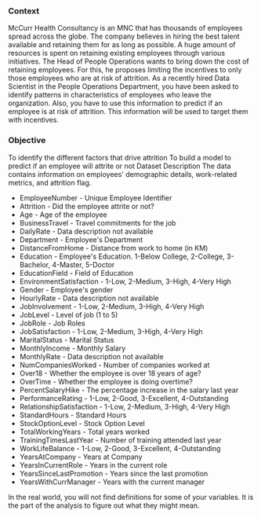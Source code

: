 ### Context
McCurr Health Consultancy is an MNC that has thousands of employees spread across the globe. The company believes in hiring the best talent available and retaining them for as long as possible. A huge amount of resources is spent on retaining existing employees through various initiatives. The Head of People Operations wants to bring down the cost of retaining employees. For this, he proposes limiting the incentives to only those employees who are at risk of attrition. As a recently hired Data Scientist in the People Operations Department, you have been asked to identify patterns in characteristics of employees who leave the organization. Also, you have to use this information to predict if an employee is at risk of attrition. This information will be used to target them with incentives.

### Objective
To identify the different factors that drive attrition
To build a model to predict if an employee will attrite or not
Dataset Description
The data contains information on employees' demographic details, work-related metrics, and attrition flag.

- EmployeeNumber - Unique Employee Identifier
- Attrition - Did the employee attrite or not?
- Age - Age of the employee
- BusinessTravel - Travel commitments for the job
- DailyRate - Data description not available
- Department - Employee's Department
- DistanceFromHome - Distance from work to home (in KM)
- Education - Employee's Education. 1-Below College, 2-College, 3-Bachelor, 4-Master, 5-Doctor
- EducationField - Field of Education
- EnvironmentSatisfaction - 1-Low, 2-Medium, 3-High, 4-Very High
- Gender - Employee's gender
- HourlyRate - Data description not available
- JobInvolvement - 1-Low, 2-Medium, 3-High, 4-Very High
- JobLevel - Level of job (1 to 5)
- JobRole - Job Roles
- JobSatisfaction - 1-Low, 2-Medium, 3-High, 4-Very High
- MaritalStatus - Marital Status
- MonthlyIncome - Monthly Salary
- MonthlyRate - Data description not available
- NumCompaniesWorked - Number of companies worked at
- Over18 - Whether the employee is over 18 years of age?
- OverTime - Whether the employee is doing overtime?
- PercentSalaryHike - The percentage increase in the salary last year
- PerformanceRating - 1-Low, 2-Good, 3-Excellent, 4-Outstanding
- RelationshipSatisfaction - 1-Low, 2-Medium, 3-High, 4-Very High
- StandardHours - Standard Hours
- StockOptionLevel - Stock Option Level
- TotalWorkingYears - Total years worked
- TrainingTimesLastYear - Number of training attended last year
- WorkLifeBalance - 1-Low, 2-Good, 3-Excellent, 4-Outstanding
- YearsAtCompany - Years at Company
- YearsInCurrentRole - Years in the current role
- YearsSinceLastPromotion - Years since the last promotion
- YearsWithCurrManager - Years with the current manager

In the real world, you will not find definitions for some of your variables. It is the part of the analysis to figure out what they might mean.